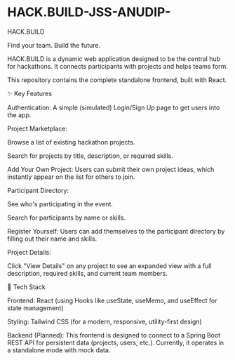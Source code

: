 # HACK.BUILD-JSS-ANUDIP-

HACK.BUILD

Find your team. Build the future.

HACK.BUILD is a dynamic web application designed to be the central hub for hackathons. It connects participants with projects and helps teams form.

This repository contains the complete standalone frontend, built with React.

✨ Key Features

Authentication: A simple (simulated) Login/Sign Up page to get users into the app.

Project Marketplace:

Browse a list of existing hackathon projects.

Search for projects by title, description, or required skills.

Add Your Own Project: Users can submit their own project ideas, which instantly appear on the list for others to join.

Participant Directory:

See who's participating in the event.

Search for participants by name or skills.

Register Yourself: Users can add themselves to the participant directory by filling out their name and skills.

Project Details:

Click "View Details" on any project to see an expanded view with a full description, required skills, and current team members.

🚀 Tech Stack

Frontend: React (using Hooks like useState, useMemo, and useEffect for state management)

Styling: Tailwind CSS (for a modern, responsive, utility-first design)

Backend (Planned): This frontend is designed to connect to a Spring Boot REST API for persistent data (projects, users, etc.). Currently, it operates in a standalone mode with mock data.
